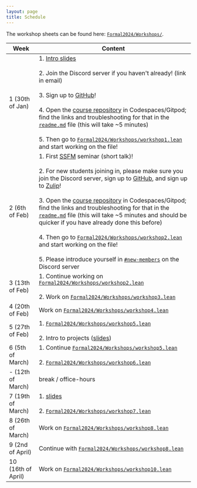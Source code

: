 ```yaml
---
layout: page
title: Schedule
---
```


The workshop sheets can be found here: [`Formal2024/Workshops/`](https://github.com/glams-lean-2024/formal-2024/tree/main/Formal2024/Workshops).

| Week | Content |
|------|---------|
| 1 (30th of Jan) | 1. <a href="https://glams-lean-2024.github.io/files/ForMaL_intro.pdf">Intro slides</a> <br><br> 2. Join the Discord server if you haven't already! (link in email) <br><br> 3. Sign up to [GitHub](https://github.com)! <br><br> 4. Open the [course repository](https://github.com/glams-lean-2024/formal-2024) in Codespaces/Gitpod;<br> find the links and troubleshooting for that in the [`readme.md`](https://github.com/glams-lean-2024/formal-2024#how-to-work-on-this) file (this will take ~5 minutes) <br><br> 5. Then go to [`Formal2024/Workshops/workshop1.lean`](https://github.com/glams-lean-2024/formal-2024/tree/main/Formal2024/Workshops/workshop1.lean) and start working on the file! |
| 2 (6th of Feb)  | 1. First [SSFM](/ssfm) seminar (short talk)! <br><br> 2. For new students joining in, please make sure you join the Discord server, sign up to [GitHub](https://github.com), and sign up to [Zulip](https://leanprover.zulipchat.com/)! <br><br> 3. Open the [course repository](https://github.com/glams-lean-2024/formal-2024) in Codespaces/Gitpod;<br> find the links and troubleshooting for that in the [`readme.md`](https://github.com/glams-lean-2024/formal-2024#how-to-work-on-this) file (this will take ~5 minutes and should be quicker if you have already done this before) <br><br> 4. Then go to [`Formal2024/Workshops/workshop2.lean`](https://github.com/glams-lean-2024/formal-2024/tree/main/Formal2024/Workshops/workshop2.lean) and start working on the file! <br><br> 5. Please introduce yourself in [`#new-members`](https://discord.com/channels/1197178329690800128/1197559433182589059) on the Discord server |
| 3 (13th of Feb)  | 1. Continue working on [`Formal2024/Workshops/workshop2.lean`](https://github.com/glams-lean-2024/formal-2024/tree/main/Formal2024/Workshops/workshop2.lean) <br><br> 2. Work on [`Formal2024/Workshops/workshop3.lean`](https://github.com/glams-lean-2024/formal-2024/tree/main/Formal2024/Workshops/workshop3.lean) |
| 4 (20th of Feb)  | Work on [`Formal2024/Workshops/workshop4.lean`](https://github.com/glams-lean-2024/formal-2024/tree/main/Formal2024/Workshops/workshop4.lean) |
| 5 (27th of Feb)   | 1. [`Formal2024/Workshops/workshop5.lean`](https://github.com/glams-lean-2024/formal-2024/tree/main/Formal2024/Workshops/workshop5.lean) <br><br> 2. Intro to projects ([slides](https://glams-lean-2024.github.io/files/ForMaL_projects_slides.pdf)) |
| 6 (5th of March)   | 1. Continue [`Formal2024/Workshops/workshop5.lean`](https://github.com/glams-lean-2024/formal-2024/tree/main/Formal2024/Workshops/workshop5.lean) <br><br> 2. [`Formal2024/Workshops/workshop6.lean`](https://github.com/glams-lean-2024/formal-2024/tree/main/Formal2024/Workshops/workshop6.lean) |
| - (12th of March)   | break / office-hours |
| 7 (19th of March)  | 1. [slides](files/ForMaL_week_7.pdf) <br><br> 2. [`Formal2024/Workshops/workshop7.lean`](https://github.com/glams-lean-2024/formal-2024/tree/main/Formal2024/Workshops/workshop7.lean) |
| 8 (26th of March)   | Work on [`Formal2024/Workshops/workshop8.lean`](https://github.com/glams-lean-2024/formal-2024/tree/main/Formal2024/Workshops/workshop8.lean) |
| 9 (2nd of April)   | Continue with [`Formal2024/Workshops/workshop8.lean`](https://github.com/glams-lean-2024/formal-2024/tree/main/Formal2024/Workshops/workshop8.lean) |
| 10 (16th of April)  | Work on [`Formal2024/Workshops/workshop10.lean`](https://github.com/glams-lean-2024/formal-2024/tree/main/Formal2024/Workshops/workshop10.lean) |

